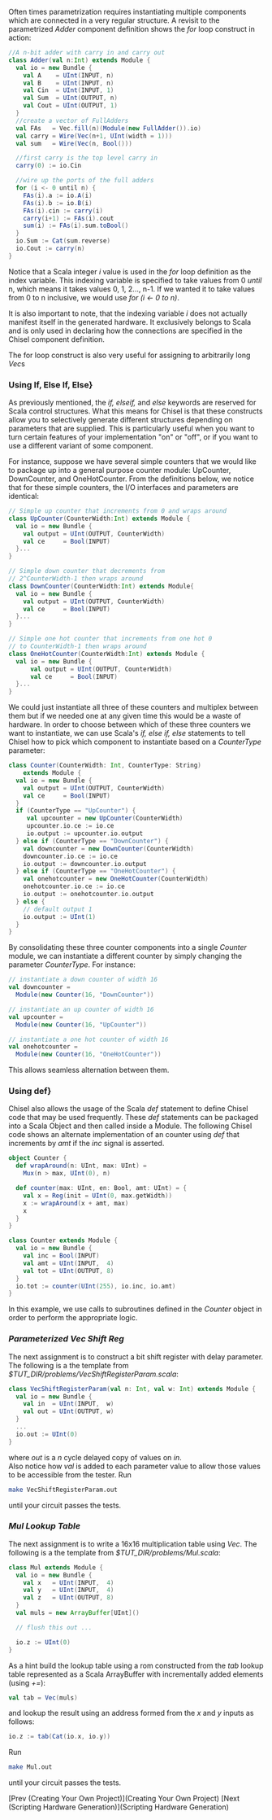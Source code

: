 Often times parametrization requires instantiating multiple components which are connected in a very regular structure. A revisit to the parametrized *Adder* component definition shows the *for* loop construct in action:

```scala
//A n-bit adder with carry in and carry out
class Adder(val n:Int) extends Module {
  val io = new Bundle {
    val A    = UInt(INPUT, n)
    val B    = UInt(INPUT, n)
    val Cin  = UInt(INPUT, 1)
    val Sum  = UInt(OUTPUT, n)
    val Cout = UInt(OUTPUT, 1)
  }
  //create a vector of FullAdders
  val FAs   = Vec.fill(n)(Module(new FullAdder()).io)
  val carry = Wire(Vec(n+1, UInt(width = 1)))
  val sum   = Wire(Vec(n, Bool()))

  //first carry is the top level carry in
  carry(0) := io.Cin

  //wire up the ports of the full adders
  for (i <- 0 until n) {
    FAs(i).a := io.A(i)
    FAs(i).b := io.B(i)
    FAs(i).cin := carry(i)
    carry(i+1) := FAs(i).cout
    sum(i) := FAs(i).sum.toBool()
  }
  io.Sum := Cat(sum.reverse)
  io.Cout := carry(n)
}
```

Notice that a Scala integer *i* value is used in the *for* loop definition as the index variable. This indexing variable is specified to take values from 0 *until* n, which means it takes values 0, 1, 2..., n-1. If we wanted it to take values from 0 to n inclusive, we would use *for (i <- 0 to n)*.

It is also important to note, that the indexing variable *i* does not actually manifest itself in the generated hardware. It exclusively belongs to Scala and is only used in declaring how the connections are specified in the Chisel component definition.

The for loop construct is also very useful for assigning to arbitrarily long *Vec*s 

### Using If, Else If, Else}

As previously mentioned, the *if, elseif,* and *else* keywords are reserved for Scala control structures. What this means for Chisel is that these constructs allow you to selectively generate different structures depending on parameters that are supplied. This is particularly useful when you want to turn certain features of your implementation "on" or "off", or if you want to use a different variant of some component.

For instance, suppose we have several simple counters that we would like to package up into a general purpose counter module: UpCounter, DownCounter, and OneHotCounter. From the definitions below, we notice that for these simple counters, the I/O interfaces and parameters are identical:

```scala
// Simple up counter that increments from 0 and wraps around
class UpCounter(CounterWidth:Int) extends Module {
  val io = new Bundle {
    val output = UInt(OUTPUT, CounterWidth)
    val ce     = Bool(INPUT)
  }...
}

// Simple down counter that decrements from 
// 2^CounterWidth-1 then wraps around
class DownCounter(CounterWidth:Int) extends Module{
  val io = new Bundle {
    val output = UInt(OUTPUT, CounterWidth)
    val ce     = Bool(INPUT)
  }...
}

// Simple one hot counter that increments from one hot 0 
// to CounterWidth-1 then wraps around
class OneHotCounter(CounterWidth:Int) extends Module {
  val io = new Bundle {
      val output = UInt(OUTPUT, CounterWidth)
      val ce     = Bool(INPUT)
  }...
}
```

We could just instantiate all three of these counters and multiplex between them but if we needed one at any given time this would be a waste of hardware. In order to choose between which of these three counters we want to instantiate, we can use Scala's *if, else if, else* statements to tell Chisel how to pick which component to instantiate based on a *CounterType* parameter:

```scala
class Counter(CounterWidth: Int, CounterType: String) 
    extends Module {
  val io = new Bundle {
    val output = UInt(OUTPUT, CounterWidth)
    val ce     = Bool(INPUT)
  }
  if (CounterType == "UpCounter") {
     val upcounter = new UpCounter(CounterWidth)
     upcounter.io.ce := io.ce
     io.output := upcounter.io.output
  } else if (CounterType == "DownCounter") {
    val downcounter = new DownCounter(CounterWidth)
    downcounter.io.ce := io.ce
    io.output := downcounter.io.output
  } else if (CounterType == "OneHotCounter") {
    val onehotcounter = new OneHotCounter(CounterWidth)
    onehotcounter.io.ce := io.ce
    io.output := onehotcounter.io.output
  } else {
    // default output 1
    io.output := UInt(1)
  }
}
```

By consolidating these three counter components into a single *Counter* module, we can instantiate a different counter by simply changing the parameter *CounterType*. For instance:

```scala
// instantiate a down counter of width 16
val downcounter = 
  Module(new Counter(16, "DownCounter"))

// instantiate an up counter of width 16
val upcounter = 
  Module(new Counter(16, "UpCounter"))

// instantiate a one hot counter of width 16
val onehotcounter = 
  Module(new Counter(16, "OneHotCounter"))
```

This allows seamless alternation between them.

### Using def}

Chisel also allows the usage of the Scala *def* statement to define Chisel code that may be used frequently. These *def* statements can be packaged into a Scala Object and then called inside a Module. The following Chisel code shows an alternate implementation of an counter using *def* that increments by *amt* if the *inc* signal is asserted.

```scala 
object Counter {
  def wrapAround(n: UInt, max: UInt) = 
    Mux(n > max, UInt(0), n)

  def counter(max: UInt, en: Bool, amt: UInt) = {
    val x = Reg(init = UInt(0, max.getWidth))
    x := wrapAround(x + amt, max)
    x
  }
}

class Counter extends Module {
  val io = new Bundle {
    val inc = Bool(INPUT)
    val amt = UInt(INPUT,  4)
    val tot = UInt(OUTPUT, 8)
  }
  io.tot := counter(UInt(255), io.inc, io.amt)
}
```
 
In this example, we use calls to subroutines defined in the *Counter* object in order to perform the appropriate logic. 

### *Parameterized Vec Shift Reg*

The next assignment is to construct a bit shift register with delay parameter.
The following is a the template from *$TUT_DIR/problems/VecShiftRegisterParam.scala*:

```scala
class VecShiftRegisterParam(val n: Int, val w: Int) extends Module {
  val io = new Bundle {
    val in  = UInt(INPUT,  w)
    val out = UInt(OUTPUT, w)
  }
  ...
  io.out := UInt(0)
}
```

where *out* is a *n* cycle delayed copy of values on *in*.  
Also notice how *val* is added to each parameter value to 
allow those values to be accessible from the tester. Run 

```bash
make VecShiftRegisterParam.out
```
 
until your circuit passes the tests.

### *Mul Lookup Table*

The next assignment is to write a 16x16 multiplication table using *Vec*.
The following is a the template from *$TUT_DIR/problems/Mul.scala*:

```scala
class Mul extends Module {
  val io = new Bundle {
    val x   = UInt(INPUT,  4)
    val y   = UInt(INPUT,  4)
    val z   = UInt(OUTPUT, 8)
  }
  val muls = new ArrayBuffer[UInt]()

  // flush this out ...

  io.z := UInt(0)
}
```

As a hint build the lookup table using a rom constructed from the *tab* lookup table represented as a Scala ArrayBuffer with incrementally added elements (using *+=*):

```scala
val tab = Vec(muls)
```
and lookup the result using an address formed from the *x* and *y* inputs as follows:

```scala
io.z := tab(Cat(io.x, io.y))
```

Run 

```bash
make Mul.out
```
 
until your circuit passes the tests.

[Prev (Creating Your Own Project)](Creating Your Own Project) 
[Next (Scripting Hardware Generation)](Scripting Hardware Generation)
